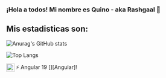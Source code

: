 ### ¡Hola a todos! Mi nombre es Quino - aka Rashgaal 👋

## Mis estadisticas son:

![Anurag's GitHub stats](https://github-readme-stats.vercel.app/api?username=Rashgaal&show_icons=true&theme=tokyonight)


![Top Langs](https://github-readme-stats.vercel.app/api/top-langs/?username=Rashgaal&layout=compact&show_icons=true&theme=tokyonight)


:zap: Angular 19 [<img align="left" alt="angular" width="22px" src="https://cdn.jsdelivr.net/npm/simple-icons@3.13.0/icons/angular.svg" />][Angular]!
